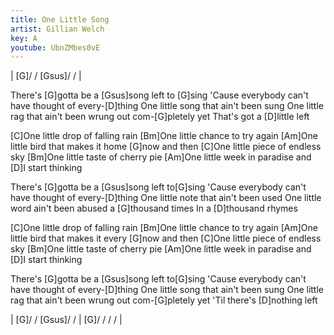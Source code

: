 ```yaml
---
title: One Little Song
artist: Gillian Welch
key: A
youtube: UbnZMbes0vE
---
```


| [G]/ / [Gsus]/ / |

There's [G]gotta be a [Gsus]song left to [G]sing
'Cause everybody can't have thought of every-[D]thing
One little song that ain't been sung
One little rag that ain't been wrung out com-[G]pletely yet
That's got a [D]little left

[C]One little drop of falling rain
[Bm]One little chance to try again
[Am]One little bird that makes it home [G]now and then
[C]One little piece of endless sky
[Bm]One little taste of cherry pie
[Am]One little week in paradise and [D]I start thinking

There's [G]gotta be a [Gsus]song left to[G]sing
'Cause everybody can't have thought of every-[D]thing
One little note that ain't been used
One little word ain't been abused a [G]thousand times
In a [D]thousand rhymes

[C]One little drop of falling rain
[Bm]One little chance to try again
[Am]One little bird that makes it every [G]now and then
[C]One little piece of endless sky
[Bm]One little taste of cherry pie
[Am]One little week in paradise and [D]I start thinking

There's [G]gotta be a [Gsus]song left to[G]sing
'Cause everybody can't have thought of every-[D]thing
One little song that ain't been sung
One little rag that ain't been wrung out com-[G]pletely yet
'Til there's [D]nothing left

| [G]/ / [Gsus]/ / | [G]/ / / / |
